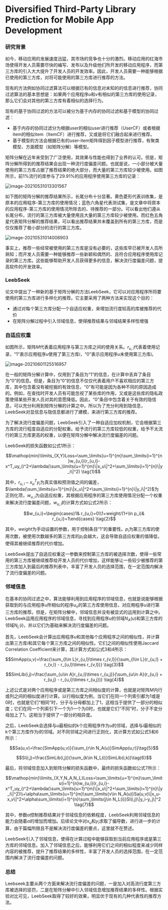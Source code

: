 # Diversified Third-Party Library Prediction for Mobile App Development

### 研究背景

如今，移动应用的发展速度迅猛，其市场的竞争也十分的激烈。移动应用的红海市场使得开发人员需要尽快的编写、发布以及升级他们所开发的移动应用程序，而第三方库的引入大大提升了开发人员的开发效率。因此，开发人员需要一种能够根据已使用的第三方库，对将可能使用的第三方库进行推荐的方法。

现有的方法例如协同过滤算法可以根据已有的信息对未知的的信息进行推荐，协同过滤算法的基本思想是：如果两个应用程序$u$和$v$有相似的第三方库的使用记录，那么它们会对其他的第三方库有着相似的选择行为。

现有的基于协同过滤的方法可以被分为基于内存的协同过滤和基于模型的协同过滤：

+ 基于内存的协同过滤分为根据user的相似user进行推荐（UserCF）或者根据item的相似item（ItemCF）进行推荐，又或是将它们融合起来进行推荐。
+ 基于模型的方法会根据已有的user-item矩阵得到因子模型进行推荐，有聚类模型、方面模型（如矩阵分解）等模型。

矩阵分解在近年来受到了广泛使用，其效果与性能也得到了业界的认可。但是，矩阵分解所得到的推荐结果会出现一种流行度偏差问题。也就是说，一小部分被大量使用的第三方库占据了推荐结果的绝大部分，而大量的第三方库较少被使用。如图所示，前1%流行的库参与了29.91%的应用程序使用第三方库的记录：

![image-20210531013301567](https://raw.githubusercontent.com/Zjly/Image-hosting/master/image-20210531013301567.png)

如下图的矩阵分解的推荐结果所示，长尾分布十分显著。黄色菱形代表训练集，是原本的应用程序-第三方库的使用情况；蓝色六角星代表测试集，是文章中将原本的应用程序-第三方库的使用情况所除去的、待推荐的一部分。可以看出他们遵从长尾分布，流行的第三方库被大量使用且大量的第三方库较少被使用。而红色五角星代表矩阵分解的推荐结果，可以看出推荐结果并未覆盖到所有的第三方库，而是仅仅推荐了极小部分的流行的第三方库。

![image-20210531014008903](https://raw.githubusercontent.com/Zjly/Image-hosting/master/image-20210531014008903.png)

事实上，推荐一些经常被使用的第三方库是没有必要的，这些库早已被开发人员所熟知；而开发人员需要一种能够推荐一些新颖和偶然的、且符合应用程序使用库记录的第三方库。这些能够帮助开发人员获得更多的信息，解决流行度偏差问题，提高软件的开发效率。

### LeebSeek

论文中提出了一种新的基于矩阵分解的方法LeebSeek，它可以对应用程序所将要使用的第三方库进行多样化的推荐。它主要采用了两种方法来实现这个目的：

+ 通过对每个第三方库分配一个自适应权重，来增加流行度较高的库被推荐的代价
+ 在矩阵分解过程中引入邻域信息，使得推荐结果与邻域结果多样性增强

### 自适应权重

如图所示，矩阵$M$代表着应用程序与第三方库之间的使用关系。$r_{u,i}$代表着使用记录，“1”表示应用程序$u$使用了第三方库$i$，“0”表示应用程序$u$未使用第三方库$i$。

![image-20210601125516957](https://raw.githubusercontent.com/Zjly/Image-hosting/master/image-20210601125516957.png)

在一般的矩阵分解计算中，仅用到了条目为“1”的信息，在计算中丢弃了条目为“0”的信息。但是，条目为“0”的信息不仅仅代表着用户不喜欢相应的第三方库，其中包含着没有被挖掘的有效信息，“0”有可能是因为各种不同的原因造成的。例如，在查找时开发人员有可能忽视了某些库的作用，又或是这些库的隐私政策使得某些开发人员对其的意愿降低。因此，“0”条目中包含着关于有效的隐信息，可以充分利用到矩阵分解的计算之中。所以为了充分利用到隐信息，LeebSeek对显信息与隐信息都进行了建模，来进行第三方库的推荐。

为了解决流行度偏差问题，LeebSeek引入了一种自适应加权机制，它会根据第三方库的流行程度自适应的分配权重。给予流行的第三方库较低的权重，给予不太流行的第三方库更高的权重，以便在矩阵分解中解决流行度偏差的问题。

LeebSeek的损失函数如公式1所示：

$$\mathop{min}\limits_{X,Y}Loss=\sum_\limits{u=1}^{m}\sum_\limits{i=1}^{n}w_{u,i}(r_{u,i}-x^T_uy_i)^2+\lambda(\sum_\limits{u=1}^{m}\|x_u\|^2+\sum_\limits{i=1}^{n}\|y_i\|^2) \tag{1}$$

其中，$r_{u,i}-x^T_uy_i$为真实值和预测值之间的偏差，$\lambda(\sum_\limits{u=1}^{m}\|x_u\|^2+\sum_\limits{i=1}^{n}\|y_i\|^2)$为正则化项，$w_{u,i}$为自适应权重，其根据应用程序的第三方库使用情况分配一个权重来解决流行度偏差问题，$w_{u,i}$的计算方式如公式2所示：

$$w_{u,i}=\begin{cases}1& r_{u,i}=0\\1+weight/(1+\ln p_i)& r_{u,i}=1\end{cases} \tag{2}$$ 

其中，$weight$为手动设置的参数，用于控制条目“1”的重要性。$p_i$为第三方库的使用次数，被使用次数越多的第三方库的$p_i$会越大，这会导致自适应权重的值降低，使得其被继续推荐的代价增加。

LeebSeek提出了自适应权重这一参数来控制第三方库的被选择次数，使得一些常用的第三方库被继续推荐给开发人员的代价增加，这样能够让一些较少被推荐的第三方库加入到最后的推荐列表中，丰富了开发人员的选择范围，在一定范围内解决了流行度偏差的问题。

### 邻域信息

在基本的协同过滤之中，算法能够利用到应用程序的邻域信息，也就是说能够根据获取到的与应用程序$u$所相似的程序$u_n$的第三方库使用信息，对应用程序$u$进行第三方库的推荐。但是，在矩阵分解中，邻域信息并没有被显式的运用到计算之中。LeebSeek运用应用程序的邻域信息，寻找到应用程序$u$的邻域$N_A(u)$和第三方库的邻域$N_L(i)$，并以它们为基础来解决流行度偏差的问题。

首先，LeebSeek会计算出应用程序$u$和其他每个应用程序之间的相似性，并计算出第三方库$i$和其它每个第三方库之间的相似性。它们之间的相似性使用Jaccard Correlation Coefficient来计算，其计算方式如公式3和4所示：

$$SimApp(u,v)=\frac{\sum_{l\in L}r_{u,l}\times r_{v,l}}{\sum_{l\in L}(r_{u,l} + r_{v,l} - r_{u,l}\times r_{v,l})} \tag{3}$$

$$SimLib(i,j)=\frac{\sum_{u\in A}r_{u,i}\times r_{u,j}}{\sum_{u\in A}(r_{u,i} + r_{u,j} - r_{u,i}\times r_{u,j})} \tag{4}$$

上述公式是对两个应用程序或是第三方库之间相似度的计算，也就是对矩阵$M$内行或列之间的相似度进行计算。以行相似度为例，当它们在同一个列索引都为1或是0时，也就是它们“相同”时，分子与分母都加上了1，这相当于提供了一部分的相似度；它们在同一个列索引下一个为1一个为0时，也就是它们“不同”时，分子不变分母加上了1，这相当于提供了一部分的相异度。

之后，LeebSeek会选择与$u$最相似的k个应用程序作为$u$的邻域，选择与$i$最相似的k个第三方库作为$i$的邻域。对不同邻域之间进行正则化，其计算方式如公式5和6所示：

$$Sa(u,v)=\frac{SimApp(u,v)}{\sum_{r\in N_A(u)}SimApp(u,r)}\tag{5}$$

$$Sl(i,j)=\frac{SimLib(i,j)}{\sum_{k\in N_L(i)}SimLib(i,k)}\tag{6}$$

最后，将邻域信息加入到矩阵分解的损失函数中，最终的损失函数如公式7所示：

$$\mathop{min}\limits_{X,Y,N_A,N_L}Loss=\sum_\limits{u=1}^{m}\sum_\limits{i=1}^{n}w_{u,i}(r_{u,i}-x^T_uy_i)^2+\lambda(\sum_\limits{u=1}^{m}\|x_u\|^2+\sum_\limits{i=1}^{n}\|y_i\|^2)\\+\alpha\sum_\limits{u=1}^{m}\sum_\limits{v\in N_A(u)}Sa(u,v)\|x_u-x_v\|^2+\alpha\sum_\limits{i=1}^{n}\sum_\limits{j\in N_L(i)}Sl(i,j)\|y_i-y_j\|^2 \tag{7}$$

其中，参数$\alpha$控制推荐结果对于邻域信息的依赖程度，LeebSeek利用邻域信息的能力会随着$\alpha$的增加而增加。后续论文中对$x_u$和$y_i$求取了偏导数，进行进一步的计算，由于篇幅所限且不是解决流行度偏差的要点，这里就不在赘述。

LeebSeek引入了邻域信息，使得在计算过程中能够获取到当前应用程序或是第三方库的邻域信息。加入了邻域信息之后，能够利用它们之间的相似程度来减少同样内容的被推荐，提升了推荐结果的多样性，丰富了开发人员的选择范围，在一定范围内解决了流行度偏差的问题。

### 总结

Leebseek主要从两个方面来解决流行度偏差的问题，一是加入对高流行度第三方库被选择的惩罚，二是在矩阵分解中引入邻域信息增加推荐结果的多样性。根据实验对比可见，LeebSeek取得了较好的效果，明显优于现有的几种代表性的推荐方法。

